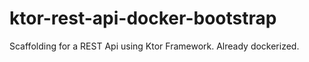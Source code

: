 # ktor-rest-api-docker-bootstrap
Scaffolding for a REST Api using Ktor Framework. Already dockerized. 
